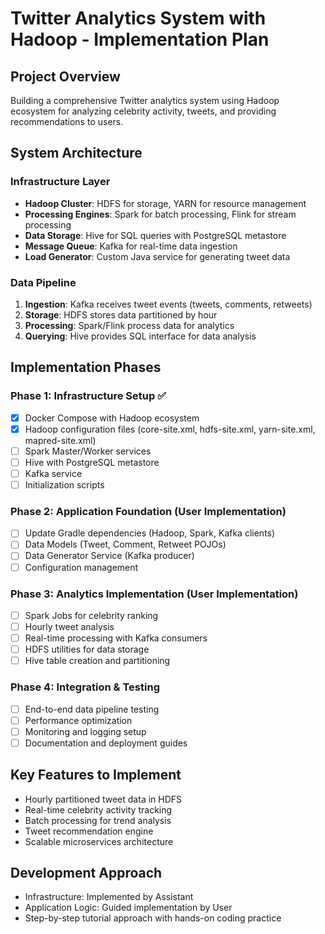 # Twitter Analytics System with Hadoop - Implementation Plan

## Project Overview
Building a comprehensive Twitter analytics system using Hadoop ecosystem for analyzing celebrity activity, tweets, and providing recommendations to users.

## System Architecture

### Infrastructure Layer
- **Hadoop Cluster**: HDFS for storage, YARN for resource management
- **Processing Engines**: Spark for batch processing, Flink for stream processing  
- **Data Storage**: Hive for SQL queries with PostgreSQL metastore
- **Message Queue**: Kafka for real-time data ingestion
- **Load Generator**: Custom Java service for generating tweet data

### Data Pipeline
1. **Ingestion**: Kafka receives tweet events (tweets, comments, retweets)
2. **Storage**: HDFS stores data partitioned by hour
3. **Processing**: Spark/Flink process data for analytics
4. **Querying**: Hive provides SQL interface for data analysis

## Implementation Phases

### Phase 1: Infrastructure Setup ✅
- [x] Docker Compose with Hadoop ecosystem
- [x] Hadoop configuration files (core-site.xml, hdfs-site.xml, yarn-site.xml, mapred-site.xml)
- [ ] Spark Master/Worker services
- [ ] Hive with PostgreSQL metastore
- [ ] Kafka service
- [ ] Initialization scripts

### Phase 2: Application Foundation (User Implementation)
- [ ] Update Gradle dependencies (Hadoop, Spark, Kafka clients)
- [ ] Data Models (Tweet, Comment, Retweet POJOs)
- [ ] Data Generator Service (Kafka producer)
- [ ] Configuration management

### Phase 3: Analytics Implementation (User Implementation)
- [ ] Spark Jobs for celebrity ranking
- [ ] Hourly tweet analysis
- [ ] Real-time processing with Kafka consumers
- [ ] HDFS utilities for data storage
- [ ] Hive table creation and partitioning

### Phase 4: Integration & Testing
- [ ] End-to-end data pipeline testing
- [ ] Performance optimization
- [ ] Monitoring and logging setup
- [ ] Documentation and deployment guides

## Key Features to Implement
- Hourly partitioned tweet data in HDFS
- Real-time celebrity activity tracking  
- Batch processing for trend analysis
- Tweet recommendation engine
- Scalable microservices architecture

## Development Approach
- Infrastructure: Implemented by Assistant
- Application Logic: Guided implementation by User
- Step-by-step tutorial approach with hands-on coding practice